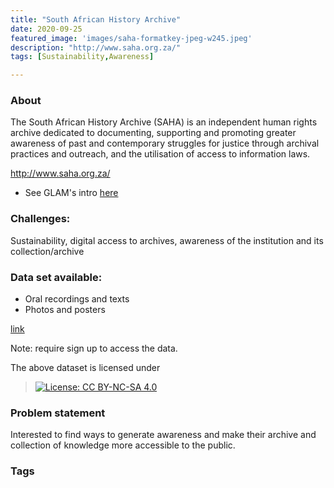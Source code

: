 ```yaml
---
title: "South African History Archive"
date: 2020-09-25
featured_image: 'images/saha-formatkey-jpeg-w245.jpeg'
description: "http://www.saha.org.za/"
tags: [Sustainability,Awareness]

---
```

### About

The South African History Archive (SAHA) is an independent human rights archive dedicated to documenting, supporting and promoting greater awareness of past and contemporary struggles for justice through archival practices and outreach, and the utilisation of access to information laws.

http://www.saha.org.za/

- See GLAM's intro [here](https://drive.google.com/drive/folders/102N7d9bP6wJEjomGZOZRFoRtjeOleAWv?usp=sharing)


### Challenges:

Sustainability, digital access to archives, awareness of the institution and its collection/archive

### Data set available:

- Oral recordings and texts
- Photos and posters

[link](http://www.saha.org.za/collections/civil_society_and_the_constitution_project_collection.htm)

Note: require sign up to access the data.

The above dataset is licensed under
 > [![License: CC BY-NC-SA 4.0](https://img.shields.io/badge/License-CC%20BY--NC--SA%204.0-lightgrey.svg)](https://creativecommons.org/licenses/by-nc-sa/4.0/)

### Problem statement

Interested to find ways to generate awareness and make their archive and collection of knowledge more accessible to the public.


### Tags


